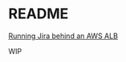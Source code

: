 # README

[Running Jira behind an AWS ALB](https://community.atlassian.com/t5/Jira-Software-discussions/Jira-behind-AWS-ELB-with-SSL-offloading-and-http-https-redirect/td-p/653816)

WIP
